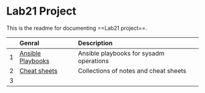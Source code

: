 # Lab21 Project
This is the readme for documenting ==Lab21 project==.

|        | Genral    | Description                               |
| -----: | :--------- | :----------------------------------------- |
|  1     | [Ansible Playbooks](https://github.com/myseq/notes/tree/main/playbooks "     ~ Ansible Playbooks")  | Ansible playbooks for sysadm operations |
|  2     | [Cheat sheets](https://github.com/myseq/notes/ "     ~ Cheat sheets and notes")    | Collections of notes and cheat sheets |
|  3     |      |    |

